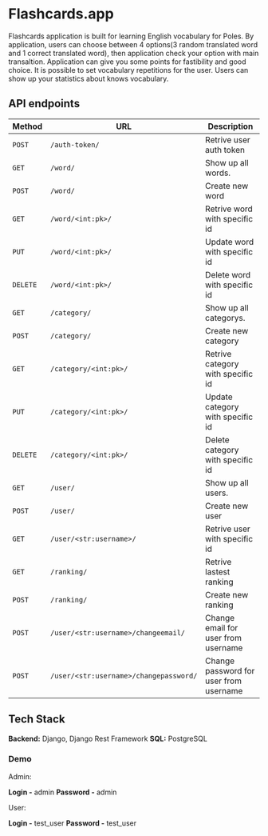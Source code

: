 # Flashcards.app

Flashcards application is built for learning English vocabulary for Poles.
By application, users can choose between 4 options(3 random translated word and 1 correct translated word),
then application check your option with main transaltion.
Application can give you some points for fastibility and good choice.
It is possible to set vocabulary repetitions for the user.
Users can show up your statistics about knows vocabulary.

## API endpoints

| Method   | URL                                    | Description                            |
| -------- | -------------------------------------- | -------------------------------------- |
| `POST`   | `/auth-token/`                         | Retrive user auth token                |
| `GET`    | `/word/`                               | Show up all words.                     |
| `POST`   | `/word/`                               | Create new word                        |
| `GET`    | `/word/<int:pk>/`                      | Retrive word with specific id          |
| `PUT`    | `/word/<int:pk>/`                      | Update word with specific id           |
| `DELETE` | `/word/<int:pk>/`                      | Delete word with specific id           |
| `GET`    | `/category/`                           | Show up all categorys.                 |
| `POST`   | `/category/`                           | Create new category                    |
| `GET`    | `/category/<int:pk>/`                  | Retrive category with specific id      |
| `PUT`    | `/category/<int:pk>/`                  | Update category with specific id       |
| `DELETE` | `/category/<int:pk>/`                  | Delete category with specific id       |
| `GET`    | `/user/`                               | Show up all users.                     |
| `POST`   | `/user/`                               | Create new user                        |
| `GET`    | `/user/<str:username>/`                | Retrive user with specific id          |
| `GET`    | `/ranking/`                            | Retrive lastest ranking                |
| `POST`   | `/ranking/`                            | Create new ranking                     |
| `POST`   | `/user/<str:username>/changeemail/`    | Change email for user from username    |
| `POST`   | `/user/<str:username>/changepassword/` | Change password for user from username |

## Tech Stack

**Backend:** Django, Django Rest Framework
**SQL:** PostgreSQL

### Demo

Admin:

**Login -** admin
**Password -** admin

User:

**Login -** test_user
**Password -** test_user
